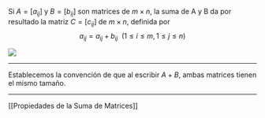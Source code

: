 Si $A=[a_{ij}]$ y $B=[b_{ij}]$ son matrices de $m×n$, la suma de A y B da por resultado la matriz $C=[c_{ij}]$  de $m×n$, definida por $$a_{ij}=a_{ij}+b_{ij}\ \ (1≤i≤m,1≤j≤n)$$
  
![](http://127.0.0.1:37387/paste-de31c7ceb8e073b92854843f93d321dcbcdd2738.jpg)  
***
Establecemos la convención de que al escribir $A+B$, ambas matrices tienen el mismo tamaño.
***
[[Propiedades de la Suma de Matrices]]